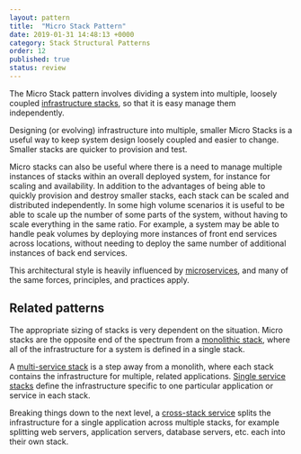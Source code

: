```yaml
---
layout: pattern
title:  "Micro Stack Pattern"
date: 2019-01-31 14:48:13 +0000
category: Stack Structural Patterns
order: 12
published: true
status: review
---
```


The Micro Stack pattern involves dividing a system into multiple, loosely coupled [infrastructure stacks](/patterns/stack-replication/), so that it is easy manage them independently.

Designing (or evolving) infrastructure into multiple, smaller Micro Stacks is a useful way to keep system design loosely coupled and easier to change. Smaller stacks are quicker to provision and test.

Micro stacks can also be useful where there is a need to manage multiple instances of stacks within an overall deployed system, for instance for scaling and availability. In addition to the advantages of being able to quickly provision and destroy smaller stacks, each stack can be scaled and distributed independently. In some high volume scenarios it is useful to be able to scale up the number of some parts of the system, without having to scale everything in the same ratio. For example, a system may be able to handle peak volumes by deploying more instances of front end services across locations, without needing to deploy the same number of additional instances of back end services.

This architectural style is heavily influenced by [microservices](https://martinfowler.com/articles/microservices.html), and many of the same forces, principles, and practices apply.


## Related patterns

The appropriate sizing of stacks is very dependent on the situation. Micro stacks are the opposite end of the spectrum from a [monolithic stack](monolithic-stack.html), where all of the infrastructure for a system is defined in a single stack.

A [multi-service stack](multi-service-stack.html) is a step away from a monolith, where each stack contains the infrastructure for multiple, related applications. [Single service stacks](single-service-stack.html) define the infrastructure specific to one particular application or service in each stack.

Breaking things down to the next level, a [cross-stack service](cross-stack-service.html) splits the infrastructure for a single application across multiple stacks, for example splitting web servers, application servers, database servers, etc. each into their own stack.


